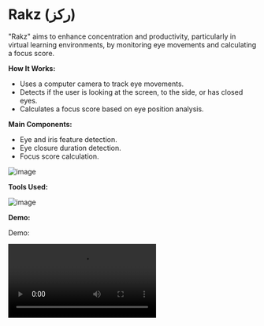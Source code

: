 # Rakz (ركز)

"Rakz" aims to enhance concentration and productivity, particularly in virtual learning environments, by monitoring eye movements and calculating a focus score.

**How It Works:**
- Uses a computer camera to track eye movements.
- Detects if the user is looking at the screen, to the side, or has closed eyes.
- Calculates a focus score based on eye position analysis.

**Main Components:**
- Eye and iris feature detection.
- Eye closure duration detection.
- Focus score calculation.


![image](https://github.com/user-attachments/assets/b5853b2d-ad5d-4912-923d-be63cf601904)


**Tools Used:**

![image](https://github.com/user-attachments/assets/ca1bc291-eab1-4b77-9ccc-524073d3b29d)


**Demo:**


Demo:

<video src="Untitled%20video%20-%20Made%20with%20Clipchamp.mp4" controls="controls" style="max-width: 100%;">
    Your browser does not support the video tag. [Watch the video](Untitled%20video%20-%20Made%20with%20Clipchamp.mp4)
</video>

